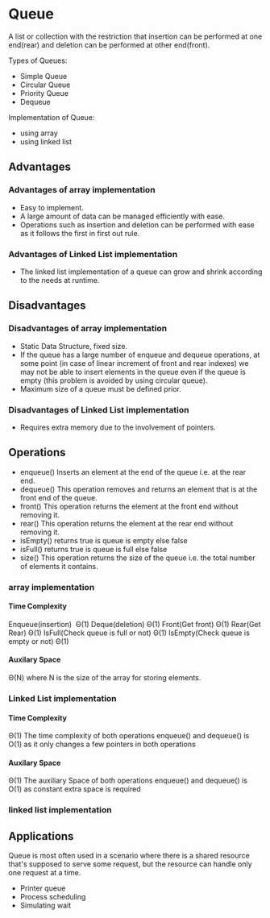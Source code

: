 # Queue

A list or collection with the restriction that insertion can be performed at one end(rear) and deletion can be performed at other end(front).

Types of Queues:

- Simple Queue
- Circular Queue
- Priority Queue
- Dequeue

Implementation of Queue:

- using array
- using linked list

## Advantages

### Advantages of array implementation

- Easy to implement.
- A large amount of data can be managed efficiently with ease.
- Operations such as insertion and deletion can be performed with ease as it follows the first in first out rule.

### Advantages of Linked List implementation

- The linked list implementation of a queue can grow and shrink according to the needs at runtime.

## Disadvantages

### Disadvantages of array implementation

- Static Data Structure, fixed size.
- If the queue has a large number of enqueue and dequeue operations, at some point (in case of linear increment of front and rear indexes) we may not be able to insert elements in the queue even if the queue is empty (this problem is avoided by using circular queue).
- Maximum size of a queue must be defined prior.

### Disadvantages of Linked List implementation

- Requires extra memory due to the involvement of pointers.

## Operations

- enqueue() Inserts an element at the end of the queue i.e. at the rear end.
- dequeue() This operation removes and returns an element that is at the front end of the queue.
- front() This operation returns the element at the front end without removing it.
- rear() This operation returns the element at the rear end without removing it.
- isEmpty() returns true is queue is empty else false
- isFull() returns true is queue is full else false
- size() This operation returns the size of the queue i.e. the total number of elements it contains.

### array implementation

#### Time Complexity

Enqueue(insertion)  Θ(1)
Deque(deletion)    Θ(1)
Front(Get front)    Θ(1)
Rear(Get Rear) Θ(1)
IsFull(Check queue is full or not) Θ(1)
IsEmpty(Check queue is empty or not) Θ(1)

#### Auxilary Space

Θ(N) where N is the size of the array for storing elements.

### Linked List implementation

#### Time Complexity

Θ(1) The time complexity of both operations enqueue() and dequeue() is O(1) as it only changes a few pointers in both operations

#### Auxilary Space

Θ(1) The auxiliary Space of both operations enqueue() and dequeue() is O(1) as constant extra space is required

### linked list implementation

## Applications

Queue is most often used in a scenario where there is a shared resource that's supposed to serve some request, but the resource can handle only one request at a time.

- Printer queue
- Process scheduling
- Simulating wait
